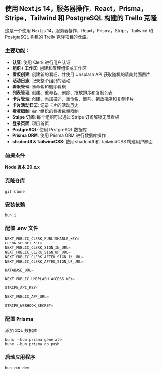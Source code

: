 ## 使用 Next.js 14，服务器操作，React，Prisma，Stripe，Tailwind 和 PostgreSQL 构建的 Trello 克隆

这是一个使用 Next.js 14，服务器操作，React，Prisma，Stripe，Tailwind 和 PostgreSQL 构建的 Trello 克隆项目的仓库。

### 主要功能：

- **认证**: 使用 Clerk 进行用户认证
- **组织 / 工作区**: 创建和管理组织或工作区
- **看板创建**: 创建新的看板，并使用 Unsplash API 获取随机的精美封面图片
- **活动日志**: 记录整个组织的活动
- **看板管理**: 重命名和删除看板
- **列表管理**: 创建、重命名、删除、拖放排序和复制列表
- **卡片管理**: 创建、添加描述、重命名、删除、拖放排序和复制卡片
- **卡片活动日志**: 记录卡片的活动历史
- **看板限制**: 每个组织的看板数量限制
- **Stripe 订阅**: 每个组织可以通过 Stripe 订阅解锁无限看板
- **登录页面**: 项目首页
- **PostgreSQL**: 使用 PostgreSQL 数据库
- **Prisma ORM**: 使用 Prisma ORM 进行数据库操作
- **shadcnUI & TailwindCSS**: 使用 shadcnUI 和 TailwindCSS 构建用户界面

### 前提条件

**Node 版本 20.x.x**

### 克隆仓库

```shell
git clone 
```

### 安装依赖

```shell
bun i
```

### 配置 .env 文件

```js
NEXT_PUBLIC_CLERK_PUBLISHABLE_KEY= 
CLERK_SECRET_KEY= 
NEXT_PUBLIC_CLERK_SIGN_IN_URL= 
NEXT_PUBLIC_CLERK_SIGN_UP_URL= 
NEXT_PUBLIC_CLERK_AFTER_SIGN_IN_URL= 
NEXT_PUBLIC_CLERK_AFTER_SIGN_UP_URL= 

DATABASE_URL= 

NEXT_PUBLIC_UNSPLASH_ACCESS_KEY= 

STRIPE_API_KEY= 

NEXT_PUBLIC_APP_URL= 

STRIPE_WEBHOOK_SECRET= 
```

### 配置 Prisma

添加 SQL 数据库 

```shell
bunx --bun prisma generate
bunx --bun prisma db push
```

### 启动应用程序

```shell
bun run dev
```

